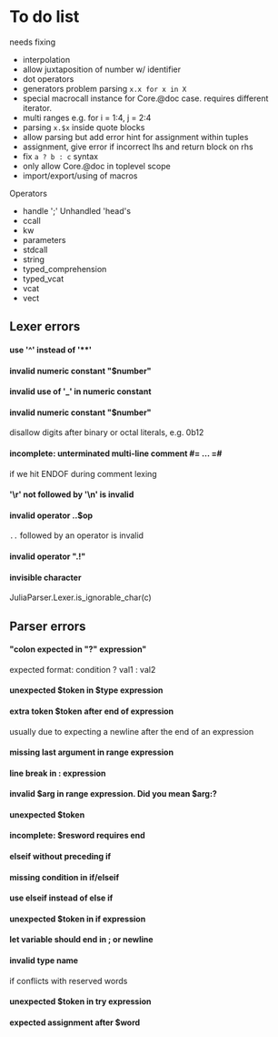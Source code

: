 # To do list




needs fixing
+ interpolation
+ allow juxtaposition of number w/ identifier
+ dot operators
+ generators problem parsing `x.x for x in X`
+ special macrocall instance for Core.@doc case. requires different iterator.
+ multi ranges e.g. for i = 1:4, j = 2:4
+ parsing `x.$x` inside quote blocks
+ allow parsing but add error hint for assignment within tuples
+ assignment, give error if incorrect lhs and return block on rhs
+ fix `a ? b : c` syntax
+ only allow Core.@doc in toplevel scope
+ import/export/using of macros 

Operators
+ handle ';'
Unhandled 'head's
+ ccall
+ kw
+ parameters
+ stdcall
+ string
+ typed_comprehension
+ typed_vcat
+ vcat
+ vect


## Lexer errors
#### use '^' instead of '**'
#### invalid numeric constant "$number"
#### invalid use of '_' in numeric constant
#### invalid numeric constant "$number"
disallow digits after binary or octal literals, e.g. 0b12
#### incomplete: unterminated multi-line comment #= ... =#
if we hit ENDOF during comment lexing
#### '\\r' not followed by '\\n' is invalid
#### invalid operator ..$op
`..` followed by an operator is invalid
#### invalid operator \".!\"
#### invisible character
JuliaParser.Lexer.is_ignorable_char(c)


## Parser errors
#### "colon expected in \"?\" expression"
expected format: condition ? val1 : val2
#### unexpected $token in $type expression
#### extra token $token after end of expression
usually due to expecting a newline after the end of an expression
#### missing last argument in range expression
#### line break in : expression
#### invalid $arg in range expression. Did you mean $arg:?
#### unexpected $token
#### incomplete: $resword requires end
#### elseif without preceding if
#### missing condition in if/elseif
#### use elseif instead of else if
#### unexpected $token in if expression
#### let variable should end in ; or newline
#### invalid type name
if conflicts with reserved words
#### unexpected $token in try expression
#### expected assignment after $word

